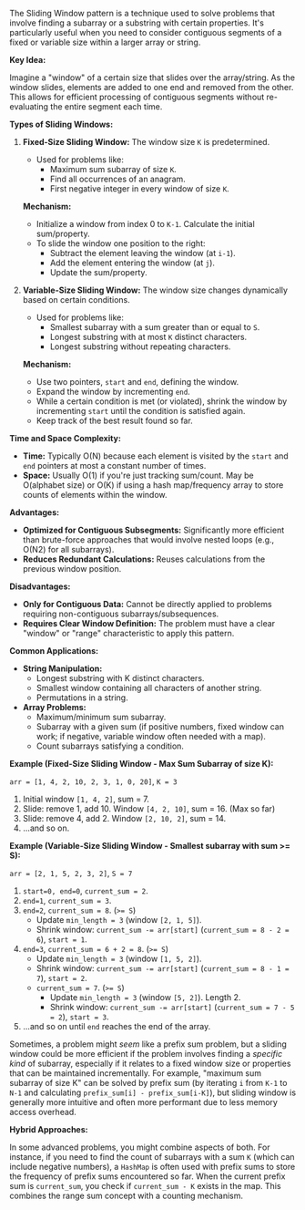 The Sliding Window pattern is a technique used to solve problems that involve finding a subarray or a substring with certain properties. It's particularly useful when you need to consider contiguous segments of a fixed or variable size within a larger array or string.

**Key Idea:**

Imagine a "window" of a certain size that slides over the array/string. As the window slides, elements are added to one end and removed from the other. This allows for efficient processing of contiguous segments without re-evaluating the entire segment each time.

**Types of Sliding Windows:**

1. **Fixed-Size Sliding Window:** The window size `K` is predetermined.
    - Used for problems like:
        - Maximum sum subarray of size `K`.
        - Find all occurrences of an anagram.
        - First negative integer in every window of size `K`.
    
    **Mechanism:**
    
    - Initialize a window from index 0 to `K-1`. Calculate the initial sum/property.
    - To slide the window one position to the right:
        - Subtract the element leaving the window (at `i-1`).
        - Add the element entering the window (at `j`).
        - Update the sum/property.
2. **Variable-Size Sliding Window:** The window size changes dynamically based on certain conditions.
    - Used for problems like:
        - Smallest subarray with a sum greater than or equal to `S`.
        - Longest substring with at most `K` distinct characters.
        - Longest substring without repeating characters.
    
    **Mechanism:**
    
    - Use two pointers, `start` and `end`, defining the window.
    - Expand the window by incrementing `end`.
    - While a certain condition is met (or violated), shrink the window by incrementing `start` until the condition is satisfied again.
    - Keep track of the best result found so far.

**Time and Space Complexity:**

- **Time:** Typically O(N) because each element is visited by the `start` and `end` pointers at most a constant number of times.
- **Space:** Usually O(1) if you're just tracking sum/count. May be O(alphabet size) or O(K) if using a hash map/frequency array to store counts of elements within the window.

**Advantages:**

- **Optimized for Contiguous Subsegments:** Significantly more efficient than brute-force approaches that would involve nested loops (e.g., O(N2) for all subarrays).
- **Reduces Redundant Calculations:** Reuses calculations from the previous window position.

**Disadvantages:**

- **Only for Contiguous Data:** Cannot be directly applied to problems requiring non-contiguous subarrays/subsequences.
- **Requires Clear Window Definition:** The problem must have a clear "window" or "range" characteristic to apply this pattern.

**Common Applications:**

- **String Manipulation:**
    - Longest substring with K distinct characters.
    - Smallest window containing all characters of another string.
    - Permutations in a string.
- **Array Problems:**
    - Maximum/minimum sum subarray.
    - Subarray with a given sum (if positive numbers, fixed window can work; if negative, variable window often needed with a map).
    - Count subarrays satisfying a condition.

**Example (Fixed-Size Sliding Window - Max Sum Subarray of size K):**

`arr = [1, 4, 2, 10, 2, 3, 1, 0, 20]`, `K = 3`

1. Initial window `[1, 4, 2]`, sum = 7.
2. Slide: remove 1, add 10. Window `[4, 2, 10]`, sum = 16. (Max so far)
3. Slide: remove 4, add 2. Window `[2, 10, 2]`, sum = 14.
4. ...and so on.

**Example (Variable-Size Sliding Window - Smallest subarray with sum >= S):**

`arr = [2, 1, 5, 2, 3, 2]`, `S = 7`

1. `start=0, end=0`, `current_sum = 2`.
2. `end=1`, `current_sum = 3`.
3. `end=2`, `current_sum = 8`. (`>= S`)
    - Update `min_length = 3` (window `[2, 1, 5]`).
    - Shrink window: `current_sum -= arr[start]` (`current_sum = 8 - 2 = 6`), `start = 1`.
4. `end=3`, `current_sum = 6 + 2 = 8`. (`>= S`)
    - Update `min_length = 3` (window `[1, 5, 2]`).
    - Shrink window: `current_sum -= arr[start]` (`current_sum = 8 - 1 = 7`), `start = 2`.
    - `current_sum = 7`. (`>= S`)
        - Update `min_length = 3` (window `[5, 2]`). Length 2.
        - Shrink window: `current_sum -= arr[start]` (`current_sum = 7 - 5 = 2`), `start = 3`.
5. ...and so on until `end` reaches the end of the array.

Sometimes, a problem might *seem* like a prefix sum problem, but a sliding window could be more efficient if the problem involves finding a *specific kind* of subarray, especially if it relates to a fixed window size or properties that can be maintained incrementally. For example, "maximum sum subarray of size K" can be solved by prefix sum (by iterating `i` from `K-1` to `N-1` and calculating `prefix_sum[i] - prefix_sum[i-K]`), but sliding window is generally more intuitive and often more performant due to less memory access overhead.

**Hybrid Approaches:**

In some advanced problems, you might combine aspects of both. For instance, if you need to find the count of subarrays with a sum `K` (which can include negative numbers), a `HashMap` is often used with prefix sums to store the frequency of prefix sums encountered so far. When the current prefix sum is `current_sum`, you check if `current_sum - K` exists in the map. This combines the range sum concept with a counting mechanism.
